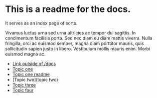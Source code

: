 # This is a readme for the docs.

It serves as an index page of sorts.

Vivamus luctus urna sed urna ultricies ac tempor dui sagittis. In condimentum
facilisis porta. Sed nec diam eu diam mattis viverra. Nulla fringilla, orci ac
euismod semper, magna diam porttitor mauris, quis sollicitudin sapien justo in
libero. Vestibulum mollis mauris enim. Morbi euismod magna ac.

- [Link outside of /docs](../README.md)
- [Topic one](topic-one)
- [Topic one readme](topic-one/README.md)
- [Topic two](topic two)
- [Topic three](topic-three)
- [Topic four](topic-four)
